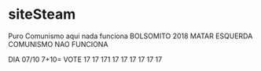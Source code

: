 # siteSteam
Puro Comunismo aqui nada funciona
BOLSOMITO 2018
MATAR ESQUERDA
COMUNISMO NAO FUNCIONA

DIA 07/10
7+10=
VOTE 17 17 171 17 17 17 17 17 17
